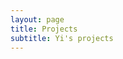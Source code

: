 ```yaml
---
layout: page
title: Projects
subtitle: Yi's projects
---
```

<br>
<div id="describe-text">
<!-- <p>Please visit my <strong> <a href="https://github.com/yimi97?tab=repositories"> repository</a> </strong> to see the details.</p> -->
</div>
